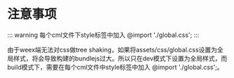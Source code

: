 # 注意事项

::: warning
每个cml文件下style标签中加入 @import './global.css';
:::

由于weex端无法对css做tree shaking，如果将assets/css/global.css设置为全局样式，将会导致构建的bundlejs过大。所以只在dev模式下设置为全局样式，而build模式下，需要在每个cml文件中style标签中加入 @import './global.css';。